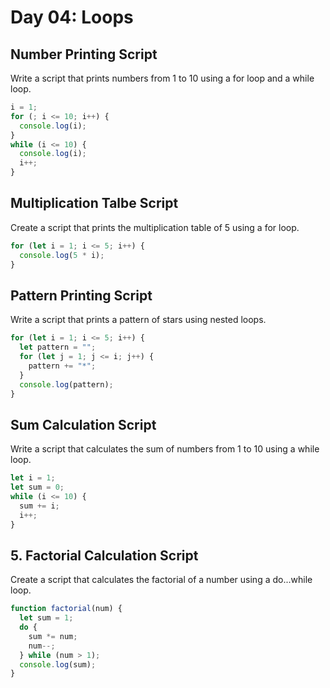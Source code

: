 # Day 04: Loops

## Number Printing Script

Write a script that prints numbers from 1 to 10 using a for loop and a while loop.

```javascript
i = 1;
for (; i <= 10; i++) {
  console.log(i);
}
while (i <= 10) {
  console.log(i);
  i++;
}
```

## Multiplication Talbe Script

Create a script that prints the multiplication table of 5 using a for loop.

```javascript
for (let i = 1; i <= 5; i++) {
  console.log(5 * i);
}
```

## Pattern Printing Script

Write a script that prints a pattern of stars using nested loops.

```javascript
for (let i = 1; i <= 5; i++) {
  let pattern = "";
  for (let j = 1; j <= i; j++) {
    pattern += "*";
  }
  console.log(pattern);
}
```

## Sum Calculation Script

Write a script that calculates the sum of numbers from 1 to 10 using a while loop.

```javascript
let i = 1;
let sum = 0;
while (i <= 10) {
  sum += i;
  i++;
}
```

## 5. Factorial Calculation Script

Create a script that calculates the factorial of a number using a do...while loop.

```javascript
function factorial(num) {
  let sum = 1;
  do {
    sum *= num;
    num--;
  } while (num > 1);
  console.log(sum);
}
```
